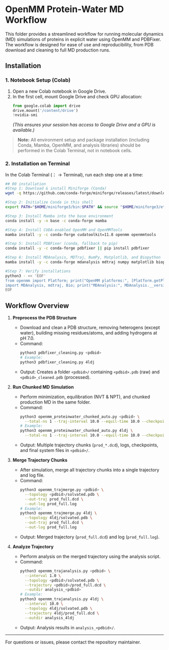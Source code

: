 # OpenMM Protein-Water MD Workflow

This folder provides a streamlined workflow for running molecular dynamics (MD) simulations of proteins in explicit water using OpenMM and PDBFixer. The workflow is designed for ease of use and reproducibility, from PDB download and cleaning to full MD production runs.

## Installation

### 1. Notebook Setup (Colab)
1. Open a new Colab notebook in Google Drive.
2. In the first cell, mount Google Drive and check GPU allocation:
   ```python
   from google.colab import drive
   drive.mount('/content/drive')
   !nvidia-smi
   ```
   *(This ensures your session has access to Google Drive and a GPU is available.)*

> **Note:** All environment setup and package installation (including Conda, Mamba, OpenMM, and analysis libraries) should be performed in the Colab Terminal, not in notebook cells.

### 2. Installation on Terminal

In the Colab Terminal (⋮ → Terminal), run each step one at a time:

```bash
## 00 installation
#Step 1: Download & install Miniforge (Conda)
wget -q https://github.com/conda-forge/miniforge/releases/latest/download/Miniforge3-Linux-x86_64.sh -O /tmp/miniforge.sh && bash /tmp/miniforge.sh -b -p "$HOME/miniforge3"

#Step 2: Initialize Conda in this shell
export PATH="$HOME/miniforge3/bin:$PATH" && source "$HOME/miniforge3/etc/profile.d/conda.sh"

#Step 3: Install Mamba into the base environment
conda install -y -n base -c conda-forge mamba

#Step 4: Install CUDA-enabled OpenMM and OpenMMTools
mamba install -y -c conda-forge cudatoolkit=11.8 openmm openmmtools

#Step 5: Install PDBFixer (conda, fallback to pip)
conda install -y -c conda-forge pdbfixer || pip install pdbfixer

#Step 6: Install MDAnalysis, MDTraj, NumPy, Matplotlib, and Biopython
mamba install -y -c conda-forge mdanalysis mdtraj numpy matplotlib biopython

#Step 7: Verify installations
python3 - << 'EOF'
from openmm import Platform; print("OpenMM platforms:", [Platform.getPlatform(i).getName() for i in range(Platform.getNumPlatforms())])
import MDAnalysis, mdtraj, Bio; print("MDAnalysis:", MDAnalysis.__version__, "MDTraj:", mdtraj.__version__, "Biopython:", Bio.__version__)
EOF
```



## Workflow Overview

1. **Preprocess the PDB Structure**
   - Download and clean a PDB structure, removing heterogens (except water), building missing residues/atoms, and adding hydrogens at pH 7.0.
   - Command:
     ```bash
     python3 pdbfixer_cleaning.py <pdbid>
     # Example:
     python3 pdbfixer_cleaning.py 4ldj
     ```
   - Output: Creates a folder `<pdbid>/` containing `<pdbid>.pdb` (raw) and `<pdbid>_cleaned.pdb` (processed).

2. **Run Chunked MD Simulation**
   - Perform minimization, equilibration (NVT & NPT), and chunked production MD in the same folder.
   - Command:
     ```bash
     python3 openmm_proteinwater_chunked_auto.py <pdbid> \
       --total-ns 1 --traj-interval 10.0 --equil-time 10.0 --checkpoint-ps 10.0
     # Example:
     python3 openmm_proteinwater_chunked_auto.py 4ldj \
       --total-ns 1 --traj-interval 10.0 --equil-time 10.0 --checkpoint-ps 10.0
     ```
   - Output: Multiple trajectory chunks (`prod_*.dcd`), logs, checkpoints, and final system files in `<pdbid>/`.

3. **Merge Trajectory Chunks**
   - After simulation, merge all trajectory chunks into a single trajectory and log file.
   - Command:
     ```bash
     python3 openmm_trajmerge.py <pdbid> \
       --topology <pdbid>/solvated.pdb \
       --out-traj prod_full.dcd \
       --out-log prod_full.log
     # Example:
     python3 openmm_trajmerge.py 4ldj \
       --topology 4ldj/solvated.pdb \
       --out-traj prod_full.dcd \
       --out-log prod_full.log
     ```
   - Output: Merged trajectory (`prod_full.dcd`) and log (`prod_full.log`).

4. **Analyze Trajectory**
   - Perform analysis on the merged trajectory using the analysis script.
   - Command:
     ```bash
     python3 openmm_trajanalysis.py <pdbid> \
       --interval 1.0 \
       --topology <pdbid>/solvated.pdb \
       --trajectory <pdbid>/prod_full.dcd \
       --outdir analysis_<pdbid>
     # Example:
     python3 openmm_trajanalysis.py 4ldj \
       --interval 10.0 \
       --topology 4ldj/solvated.pdb \
       --trajectory 4ldj/prod_full.dcd \
       --outdir analysis_4ldj
     ```
   - Output: Analysis results in `analysis_<pdbid>/`.

---
For questions or issues, please contact the repository maintainer.
